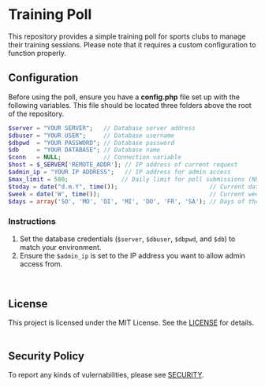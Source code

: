 # Training Poll
This repository provides a simple training poll for sports clubs to manage their training sessions. Please note that it requires a custom configuration to function properly.

## Configuration
Before using the poll, ensure you have a **config.php** file set up with the following variables. This file should be located three folders above the root of the repository.

```php
$server = "YOUR SERVER";   // Database server address
$dbuser = "YOUR USER";     // Database username
$dbpwd  = "YOUR PASSWORD"; // Database password
$db     = "YOUR DATABASE"; // Database name
$conn   = NULL;            // Connection variable
$host = $_SERVER['REMOTE_ADDR']; // IP address of current request
$admin_ip = "YOUR IP ADDRESS";   // IP address for admin access
$max_limit = 500;               // Daily limit for poll submissions (NULL = no limit)
$today = date("d.m.Y", time());                          // Current date
$week = date('W', time());                               // Current week number
$days = array('SO', 'MO', 'DI', 'MI', 'DO', 'FR', 'SA'); // Days of the week
```
### Instructions
1. Set the database credentials (`$server`, `$dbuser`, `$dbpwd`, and `$db`) to match your environment.
2. Ensure the `$admin_ip` is set to the IP address you want to allow admin access from.
<br>

## License
This project is licensed under the MIT License. See the [LICENSE](./LICENSE) for details.
<br><br>

## Security Policy
To report any kinds of vulernabilities, please see [SECURITY](/SECURITY.md).